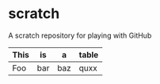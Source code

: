 # scratch
A scratch repository for playing with GitHub

This | is | a | table
--- | --- | --- | ---
Foo | bar | baz | quxx
